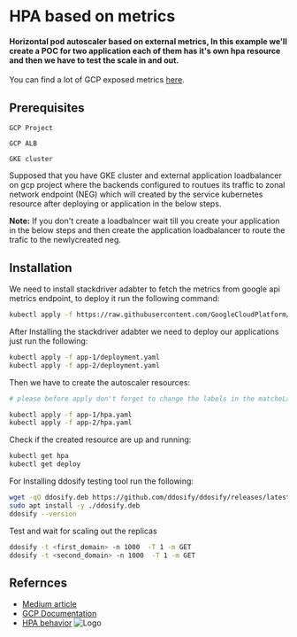 
# HPA based on metrics

#### Horizontal pod autoscaler based on external metrics, In this example we'll create a POC for two application each of them has it's own hpa resource and then we have to test the scale in and out.
You can find a lot of GCP exposed metrics [here](https://cloud.google.com/monitoring/api/metrics_gcp#gcp-loadbalancing).



## Prerequisites



`GCP Project`

`GCP ALB` 

`GKE cluster`

Supposed that you have GKE cluster and external application loadbalancer on gcp project where the backends configured to routues its traffic to zonal network endpoint (NEG) which will created by the service kubernetes resource after deploying or application in the below steps.

**Note:** If you don't create a loadbalncer wait till you create your application in the below steps and then create the application loadbalancer to route the trafic to the newlycreated neg. 


## Installation

We need to install stackdriver adabter to fetch the metrics from google api metrics endpoint, to deploy it run the following command:
```bash
kubectl apply -f https://raw.githubusercontent.com/GoogleCloudPlatform/k8s-stackdriver/master/custom-metrics-stackdriver-adapter/deploy/production/adapter_new_resource_model.yaml
```

After Installing the stackdriver adabter we need to deploy our applications just run the following:
```bash
kubectl apply -f app-1/deployment.yaml
kubectl apply -f app-2/deployment.yaml
```
Then we have to create the autoscaler resources:
```bash
# please before apply don't forget to change the labels in the matcheLabels section according to your configuration

kubectl apply -f app-1/hpa.yaml
kubectl apply -f app-2/hpa.yaml
```
Check if the created resource are up and running:
```bash
kubectl get hpa
kubectl get deploy
```
For Installing ddosify testing tool run the following:
```bash
wget -qO ddosify.deb https://github.com/ddosify/ddosify/releases/latest/download/ddosify_amd64.deb
sudo apt install -y ./ddosify.deb
ddosify --version 
```
Test and wait for scaling out the replicas 
```bash
ddosify -t <first_domain> -n 1000  -T 1 -m GET
ddosify -t <second_domain> -n 1000  -T 1 -m GET
```
## Refernces

 - [Medium article](https://medium.com/@matteo.candido/kubernetes-hpa-autoscaling-with-external-metrics-b225289b9206)
 - [GCP Documentation](https://cloud.google.com/kubernetes-engine/docs/tutorials/autoscaling-metrics#pubsub_8)
 - [HPA behavior](https://github.com/kubernetes/enhancements/blob/master/keps/sig-autoscaling/853-configurable-hpa-scale-velocity/README.md)
![Logo](https://www.giantswarm.io/hubfs/blog_images/hero/vertical-autoscaling-blog-post-1500x700.jpg)
